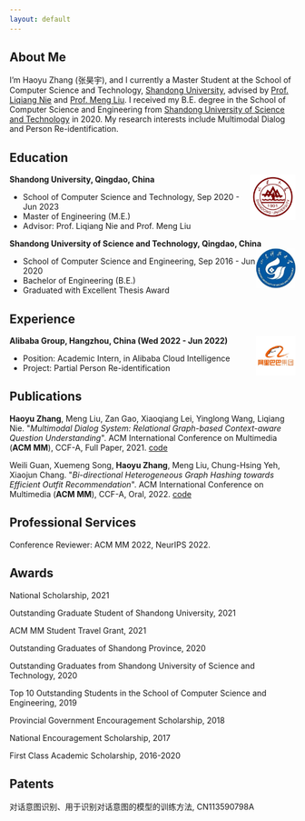 ```yaml
---
layout: default
---
```

## About Me

I’m Haoyu Zhang (张昊宇), and I currently a Master Student at the School of Computer Science and Technology, [Shandong University](https://www.sdu.edu.cn/), advised by [Prof. Liqiang Nie](https://liqiangnie.github.io/) and [Prof. Meng Liu](https://mengliu1991.github.io/). I received my B.E. degree in the School of Computer Science and Engineering from [Shandong University of Science and Technology](http://www.sdust.edu.cn/) in 2020. My research interests include Multimodal Dialog and Person Re-identification.

## Education

<div align="left">
        <strong> Shandong University, Qingdao, China</strong>
          <a target="_blank" rel="external">
            <img border="0" src="sdu_logo.jpg" align="right" width="80" height="80">
          </a> 
        <ul>
        <li>School of Computer Science and Technology, Sep 2020 - Jun 2023 </li>
        <li>
          Master of Engineering (M.E.)</li>
        <li>
          Advisor: Prof. Liqiang Nie and Prof. Meng Liu</li>
      </ul>      
      </div>
      
<div align="left">
        <strong> Shandong University of Science and Technology, Qingdao, China</strong>
          <a target="_blank" rel="external">
            <img border="0" src="sdust_logo.jpg" align="right" width="70" height="70">
          </a> 
        <ul>
        <li>
          School of Computer Science and Engineering, Sep 2016 - Jun 2020</li>
        <li>
          Bachelor of Engineering (B.E.)</li>
        <li>
          Graduated with Excellent Thesis Award</li>
      </ul>      
      </div>

## Experience
     
<div align="left">
        <strong> Alibaba Group, Hangzhou, China  (Wed 2022 - Jun 2022) </strong>
          <a target="_blank" rel="external">
            <img border="0" src="alibaba_white.jpg" align="right" width="70">
          </a> 
        <ul>
        <li>
          Position: Academic Intern, in Alibaba Cloud Intelligence </li>
        <li>
          Project: Partial Person Re-identification  </li>
      </ul>      
      </div>
      
## Publications

**Haoyu Zhang**, Meng Liu, Zan Gao, Xiaoqiang Lei, Yinglong Wang, Liqiang Nie. "_Multimodal Dialog System: Relational Graph-based Context-aware Question Understanding_". ACM International Conference on Multimedia (**ACM MM**), CCF-A, Full Paper, 2021. [code](https://acmmmtreasure.wixsite.com/treasure)

Weili Guan, Xuemeng Song, **Haoyu Zhang**, Meng Liu, Chung-Hsing Yeh, Xiaojun Chang. "_Bi-directional Heterogeneous Graph Hashing towards Efficient Outfit Recommendation_". ACM International Conference on Multimedia (**ACM MM**), CCF-A, Oral, 2022. [code](https://outfitrec.wixsite.com/bihgh)

## Professional Services

Conference Reviewer: ACM MM 2022, NeurIPS 2022.

## Awards

National Scholarship, 2021

Outstanding Graduate Student of Shandong University, 2021

ACM MM Student Travel Grant, 2021

Outstanding Graduates of Shandong Province, 2020

Outstanding Graduates from Shandong University of Science and Technology, 2020

Top 10 Outstanding Students in the School of Computer Science and Engineering, 2019

Provincial Government Encouragement Scholarship, 2018

National Encouragement Scholarship, 2017

First Class Academic Scholarship, 2016-2020

## Patents

对话意图识别、用于识别对话意图的模型的训练方法, CN113590798A
